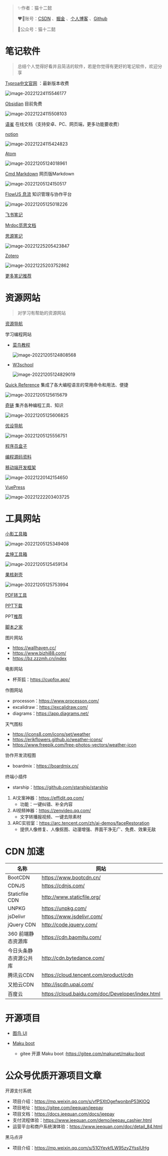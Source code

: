 > ✨作者：猫十二懿
>
> ❤️‍🔥账号：[CSDN](https://blog.csdn.net/qq_56098191) 、[掘金](https://juejin.cn/user/3320978695270526) 、[个人博客](https://kongshier.github.io/) 、[Github](https://github.com/kongshier) 
>
> 🎉公众号：猫十二懿

# 笔记软件

> 总结个人觉得好看并且简洁的软件，若是你觉得有更好的笔记软件，欢迎分享



[Typroa中文官网](https://www.typoraio.cn/) ：最新版本收费

![image-20221224115546177](https://xingqiu-tuchuang-1256524210.cos.ap-shanghai.myqcloud.com/2767/image-20221224115546177.png)



[Obsidian](https://obsidian.md/) 目前免费 

![image-20221224115508103](https://xingqiu-tuchuang-1256524210.cos.ap-shanghai.myqcloud.com/2767/image-20221224115508103.png)



[语雀](https://www.yuque.com/)  在线文档（支持安卓、PC、网页端，更多功能要收费）





[notion](https://www.notion.so/product) 

![image-20221224115424823](https://xingqiu-tuchuang-1256524210.cos.ap-shanghai.myqcloud.com/2767/image-20221224115424823.png)

[Atom](https://github.com/atom/atom) 

![image-20221205124018961](https://xingqiu-tuchuang-1256524210.cos.ap-shanghai.myqcloud.com/2767/image-20221205124018961.png)





[Cmd Markdown](https://www.zybuluo.com/mdeditor)  网页版Markdown

![image-20221205124150517](https://xingqiu-tuchuang-1256524210.cos.ap-shanghai.myqcloud.com/2767/image-20221205124150517.png)





[FlowUS 息流](https://flowus.cn/product) 知识管理与协作平台

![image-20221205125018226](https://xingqiu-tuchuang-1256524210.cos.ap-shanghai.myqcloud.com/2767/image-20221205125018226.png)





[飞书笔记](https://www.feishu.cn/)





[Mrdoc觅思文档](https://www.mrdoc.pro/)





[思源笔记](https://b3log.org/siyuan/)

![image-20221225205423847](https://xingqiu-tuchuang-1256524210.cos.ap-shanghai.myqcloud.com/2767/image-20221225205423847.png)



[Zotero](https://www.zotero.org/)

![image-20221225203752862](https://xingqiu-tuchuang-1256524210.cos.ap-shanghai.myqcloud.com/2767/image-20221225203752862.png)



[更多笔记推荐](https://leon21.notion.site/02f5e85d06674d988ae5072f49f29863)





# 资源网站

> 对学习有帮助的资源网站



[资源导航](https://frxcat.fun/pages/f6054a/)



学习编程网站

- [菜鸟教程](https://www.runoob.com/)

  ![image-20221205124808568](https://xingqiu-tuchuang-1256524210.cos.ap-shanghai.myqcloud.com/2767/image-20221205124808568.png)

- [W3school](https://www.w3school.com.cn/)

  ![image-20221205124829019](https://xingqiu-tuchuang-1256524210.cos.ap-shanghai.myqcloud.com/2767/image-20221205124829019.png)





[Quick Reference](http://bbs.laoleng.vip/reference/index.html) 集成了各大编程语言的常用命令和用法、便捷

![image-20221205125615679](https://xingqiu-tuchuang-1256524210.cos.ap-shanghai.myqcloud.com/2767/image-20221205125615679.png)





[奇链](https://www.dbyun.net/) 集齐各种编程工具、知识

![image-20221205125606825](https://xingqiu-tuchuang-1256524210.cos.ap-shanghai.myqcloud.com/2767/image-20221205125606825.png)





[优设导航](https://hao.uisdc.com/) 

![image-20221205125556751](https://xingqiu-tuchuang-1256524210.cos.ap-shanghai.myqcloud.com/2767/image-20221205125556751.png)





[程序员盒子](https://www.coderutil.com/)





[编程源码资料](https://www.pudn.com/?spm=1042.2314.3001.6802)





[移动端开发框架](https://www.bootcss.com/)

![image-20221220142154650](https://xingqiu-tuchuang-1256524210.cos.ap-shanghai.myqcloud.com/2767/image-20221220142154650.png)



[VuePress](http://caibaojian.com/vuepress/)

![image-20221222203403725](https://xingqiu-tuchuang-1256524210.cos.ap-shanghai.myqcloud.com/2767/image-20221222203403725.png)







# 工具网站



[小影工具箱](http://tool.c7sky.com/)

![image-20221205125349408](https://xingqiu-tuchuang-1256524210.cos.ap-shanghai.myqcloud.com/2767/image-20221205125349408.png)





[孟坤工具箱](http://tool.mkblog.cn/)





![image-20221205125459134](https://xingqiu-tuchuang-1256524210.cos.ap-shanghai.myqcloud.com/2767/image-20221205125459134.png)





[果核剥壳](https://www.ghxi.com/)

![image-20221205125753994](https://xingqiu-tuchuang-1256524210.cos.ap-shanghai.myqcloud.com/2767/image-20221205125753994.png)





[PDF转工具](https://www.ilovepdf.com/zh-cn/features)



[PPT下载](https://www.2ppt.com/)

PPT[推荐](https://t.zsxq.com/09U3CaJ2L)







[脚本之家](https://www.jb51.net/)



图片网站

- https://wallhaven.cc/
- https://www.bizhi88.com/
- https://bz.zzzmh.cn/index



电影网站

- 杯茶狐：https://cupfox.app/



作图网站

- processon：https://www.processon.com/
- excalidraw：https://excalidraw.com/
- diagrams：https://app.diagrams.net/



天气图标

- https://icons8.com/icons/set/weather
- https://erikflowers.github.io/weather-icons/
- https://www.freepik.com/free-photos-vectors/weather-icon



协作开发流程图

- boardmix：https://boardmix.cn/

  

终端小插件

- starship：https://github.com/starship/starship



1. AI文案神器：https://effidit.qq.com/
   - 功能：一键纠错、补全内容
2. AI视频神器：https://zenvideo.qq.com/
   - 文字转播报视频、一键去除素材
3. ARC实验室：https://arc.tencent.com/zh/ai-demos/faceRestoration
   - 提供人像修复、人像抠图、动漫增强、界面干净无广、免费、效果无敌





# CDN 加速

| 名称                   | 网站                                             |
| ---------------------- | ------------------------------------------------ |
| BootCDN                | https://www.bootcdn.cn/                          |
| CDNJS                  | https://cdnjs.com/                               |
| Staticfile CDN         | http://www.staticfile.org/                       |
| UNPKG                  | https://unpkg.com/                               |
| jsDelivr               | https://www.jsdelivr.com/                        |
| jQuery CDN             | http://code.jquery.com/                          |
| 360 前端静态资源库     | https://cdn.baomitu.com/                         |
| 今日头条静态资源公共库 | http://cdn.bytedance.com/                        |
| 腾讯云CDN              | https://cloud.tencent.com/product/cdn            |
| 又拍云CDN              | http://jscdn.upai.com/                           |
| 百度云                 | https://cloud.baidu.com/doc/Developer/index.html |









# 开源项目

- [图鸟 UI](https://www.thosefree.com/tuniao-ui)

- [Maku boot](https://maku.net/) 

  - gitee 开源 Maku boot :https://gitee.com/makunet/maku-boot

  













# 公众号优质开源项目文章



开源支付系统

- 项目介绍：https://mp.weixin.qq.com/s/vfPSXtOgefwonbnP53KlOQ
- 项目地址：https://gitee.com/jeequan/jeepay
- 项目文档：https://docs.jeequan.com/docs/jeepay
- 支付流程体验：https://www.jeequan.com/demo/jeepay_cashier.html
- 运营平台和商户系统演体验：https://www.jeequan.com/doc/detail_84.html



黑马点评

- 项目介绍：https://mp.weixin.qq.com/s/51OYevkfLW95zy2YssIUHg

